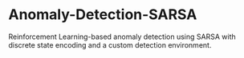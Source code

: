 # Anomaly-Detection-SARSA
Reinforcement Learning-based anomaly detection using SARSA with discrete state encoding and a custom detection environment.
